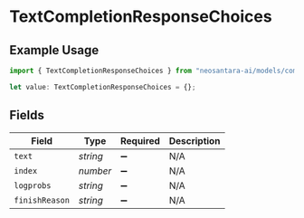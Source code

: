 # TextCompletionResponseChoices

## Example Usage

```typescript
import { TextCompletionResponseChoices } from "neosantara-ai/models/components";

let value: TextCompletionResponseChoices = {};
```

## Fields

| Field              | Type               | Required           | Description        |
| ------------------ | ------------------ | ------------------ | ------------------ |
| `text`             | *string*           | :heavy_minus_sign: | N/A                |
| `index`            | *number*           | :heavy_minus_sign: | N/A                |
| `logprobs`         | *string*           | :heavy_minus_sign: | N/A                |
| `finishReason`     | *string*           | :heavy_minus_sign: | N/A                |